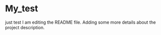 # My_test
just test 
I am editing the README file. Adding some more details about the project description.
